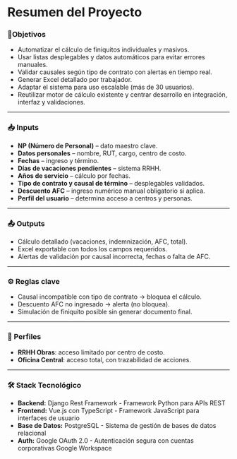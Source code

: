# Resumen del Proyecto

### 🎯Objetivos

- Automatizar el cálculo de finiquitos individuales y masivos.
- Usar listas desplegables y datos automáticos para evitar errores manuales.
- Validar causales según tipo de contrato con alertas en tiempo real.
- Generar Excel detallado por trabajador.
- Adaptar el sistema para uso escalable (más de 30 usuarios).
- Reutilizar motor de cálculo existente y centrar desarrollo en integración, interfaz y validaciones.

---

### 📥 Inputs

- **NP (Número de Personal)** – dato maestro clave.
- **Datos personales** – nombre, RUT, cargo, centro de costo.
- **Fechas** – ingreso y término.
- **Días de vacaciones pendientes** – sistema RRHH.
- **Años de servicio** – cálculo por fechas.
- **Tipo de contrato y causal de término** – desplegables validados.
- **Descuento AFC** – ingreso numérico manual obligatorio si aplica.
- **Perfil del usuario** – determina acceso a centros y personas.

---

### 📤 Outputs

- Cálculo detallado (vacaciones, indemnización, AFC, total).
- Excel exportable con todos los campos requeridos.
- Alertas de validación por causal incorrecta, fechas o falta de AFC.

---

### ⚙️ Reglas clave

- Causal incompatible con tipo de contrato → bloquea el cálculo.
- Descuento AFC no ingresado → alerta (no bloquea).
- Simulación de finiquito posible sin generar documento final.

---

### 👥 Perfiles

- **RRHH Obras**: acceso limitado por centro de costo.
- **Oficina Central**: acceso total, con trazabilidad de acciones.

---

### 🛠️ Stack Tecnológico

- **Backend:** Django Rest Framework - Framework Python para APIs REST
- **Frontend:** Vue.js con TypeScript - Framework JavaScript para interfaces de usuario
- **Base de Datos:** PostgreSQL - Sistema de gestión de bases de datos relacional
- **Auth:** Google OAuth 2.0 - Autenticación segura con cuentas corporativas Google Workspace